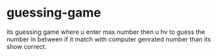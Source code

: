 # guessing-game
its  guessing game  where u enter max number then u hv to guess the number in between  if it match with computer genrated number than its show correct.
